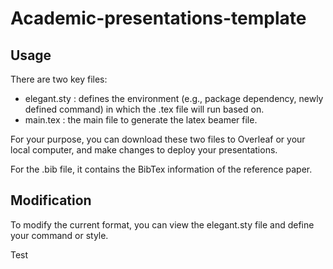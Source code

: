 # Academic-presentations-template

## Usage 

There are two key files:
- elegant.sty : defines the environment (e.g., package dependency, newly defined command) in which the .tex file will run based on.
- main.tex : the main file to generate the latex beamer file.

For your purpose, you can download these two files to Overleaf or your local computer, and make changes to deploy your presentations.

For the .bib file, it contains the BibTex information of the reference paper.

## Modification

To modify the current format, you can view the elegant.sty file and define your command or style. 

Test
